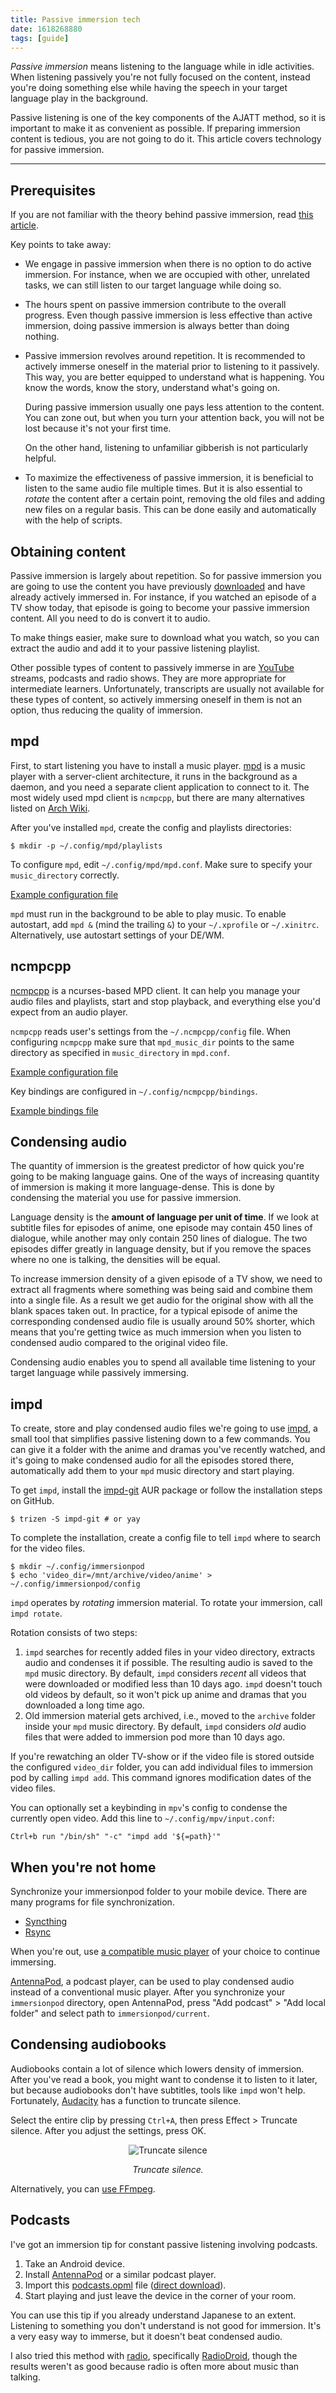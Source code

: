 ```yaml
---
title: Passive immersion tech
date: 1618268880
tags: [guide]
---
```


*Passive immersion* means listening to the language while in idle activities.
When listening passively you're not fully focused on the content,
instead you're doing something else
while having the speech in your target language play in the background.

Passive listening is one of the key components of the AJATT method,
so it is important to make it as convenient as possible.
If preparing immersion content is tedious, you are not going to do it.
This article covers technology for passive immersion.

****

## Prerequisites

If you are not familiar with the theory behind passive immersion,
read [this article](passive-immersion.html).

Key points to take away:

* We engage in passive immersion when there is no option to do active immersion.
  For instance, when we are occupied with other, unrelated tasks,
  we can still listen to our target language while doing so.
* The hours spent on passive immersion contribute to the overall progress.
  Even though passive immersion is less effective than active immersion,
  doing passive immersion is always better than doing nothing.
* Passive immersion revolves around repetition.
  It is recommended to actively immerse oneself in the material prior to listening to it passively.
  This way, you are better equipped to understand what is happening.
  You know the words, know the story, understand what's going on.

  During passive immersion usually one pays less attention to the content.
  You can zone out, but when you turn your attention back,
  you will not be lost because it's not your first time.

  On the other hand, listening to unfamiliar gibberish is not particularly helpful.
* To maximize the effectiveness of passive immersion,
  it is beneficial to listen to the same audio file multiple times.
  But it is also essential to *rotate* the content after a certain point,
  removing the old files and adding new files on a regular basis.
  This can be done easily and automatically with the help of scripts.

## Obtaining content

Passive immersion is largely about repetition.
So for passive immersion
you are going to use the content you have previously [downloaded](resources.html#immersion-material)
and have already actively immersed in.
For instance, if you watched an episode of a TV show today,
that episode is going to become your passive immersion content.
All you need to do is convert it to audio.

To make things easier,
make sure to download what you watch,
so you can extract the audio and add it to your passive listening playlist.

Other possible types of content to passively immerse in are
[YouTube](immersion-with-youtube.html) streams, podcasts and radio shows.
They are more appropriate for intermediate learners.
Unfortunately,
transcripts are usually not available for these types of content,
so actively immersing oneself in them is not an option,
thus reducing the quality of immersion.

## mpd

First, to start listening you have to install a music player.
[mpd](https://wiki.archlinux.org/index.php/Music_Player_Daemon)
is a music player with a server-client architecture,
it runs in the background as a daemon,
and you need a separate client application to connect to it.
The most widely used mpd client is `ncmpcpp`, but there are many alternatives listed on
[Arch Wiki](https://wiki.archlinux.org/index.php/Music_Player_Daemon#Clients).

After you've installed `mpd`, create the config and playlists directories:

```
$ mkdir -p ~/.config/mpd/playlists
```

To configure `mpd`, edit `~/.config/mpd/mpd.conf`.
Make sure to specify your `music_directory` correctly.

[Example configuration file](https://github.com/tatsumoto-ren/dotfiles/blob/main/.config/mpd/mpd.conf)

`mpd` must run in the background to be able to play music.
To enable autostart, add `mpd &` (mind the trailing `&`) to your `~/.xprofile` or `~/.xinitrc`.
Alternatively, use autostart settings of your DE/WM.

## ncmpcpp

[ncmpcpp](https://wiki.archlinux.org/index.php/Ncmpcpp) is a ncurses-based MPD client.
It can help you manage your audio files and playlists,
start and stop playback, and everything else you'd expect from an audio player.

`ncmpcpp` reads user's settings from the `~/.ncmpcpp/config` file.
When configuring `ncmpcpp` make sure that `mpd_music_dir` points to the same directory
as specified in `music_directory` in `mpd.conf`.

[Example configuration file](https://github.com/tatsumoto-ren/dotfiles/blob/main/.config/ncmpcpp/config)

Key bindings are configured in `~/.config/ncmpcpp/bindings`.

[Example bindings file](https://github.com/tatsumoto-ren/dotfiles/blob/main/.config/ncmpcpp/bindings)

## Condensing audio

The quantity of immersion is the greatest predictor
of how quick you're going to be making language gains.
One of the ways of increasing quantity of immersion is making it more language-dense.
This is done by condensing the material you use for passive immersion.

Language density is the **amount of language per unit of time**.
If we look at subtitle files for episodes of anime,
one episode may contain 450 lines of dialogue,
while another may only contain 250 lines of dialogue.
The two episodes differ greatly in language density,
but if you remove the spaces where no one is talking,
the densities will be equal.

To increase immersion density of a given episode of a TV show,
we need to extract all fragments where something was being said and combine them into a single file.
As a result we get audio for the original show with all the blank spaces taken out.
In practice, for a typical episode of anime the corresponding condensed audio file
is usually around 50% shorter, which means that you're getting twice as much immersion
when you listen to condensed audio compared to the original video file.

Condensing audio enables you to spend all available time
listening to your target language
while passively immersing.

## impd

To create, store and play condensed audio files we're going to use
[impd](https://github.com/Ajatt-Tools/impd),
a small tool that simplifies passive listening down to a few commands.
You can give it a folder with the anime and dramas you've recently watched,
and it's going to make condensed audio for all the episodes stored there,
automatically add them to your `mpd` music directory and start playing.

To get `impd`, install the
[impd-git](https://aur.archlinux.org/packages/impd-git/)
AUR package or follow the installation steps on GitHub.

```
$ trizen -S impd-git # or yay
```

To complete the installation, create a config file
to tell `impd` where to search for the video files.

```
$ mkdir ~/.config/immersionpod
$ echo 'video_dir=/mnt/archive/video/anime' > ~/.config/immersionpod/config
```

`impd` operates by *rotating* immersion material.
To rotate your immersion, call `impd rotate`.

Rotation consists of two steps:

1) `impd` searches for recently added files in your video directory,
   extracts audio and condenses it if possible.
   The resulting audio is saved to the `mpd` music directory.
   By default, `impd` considers *recent* all videos
   that were downloaded or modified less than 10 days ago.
   `impd` doesn't touch old videos by default,
   so it won't pick up anime and dramas that you downloaded a long time ago.
2) Old immersion material gets archived,
   i.e., moved to the `archive` folder inside your `mpd` music directory.
   By default, `impd` considers *old* audio files
   that were added to immersion pod more than 10 days ago.

If you're rewatching an older TV-show
or if the video file is stored outside the configured `video_dir` folder,
you can add individual files to immersion pod by calling `impd add`.
This command ignores modification dates of the video files.

You can optionally set a keybinding in `mpv`'s config
to condense the currently open video.
Add this line to `~/.config/mpv/input.conf`:

```
Ctrl+b run "/bin/sh" "-c" "impd add '${=path}'"
```

## When you're not home

Synchronize your immersionpod folder to your mobile device.
There are many programs for file synchronization.

* [Syncthing](https://wiki.archlinux.org/index.php/Syncthing)
* [Rsync](https://wiki.archlinux.org/index.php/Rsync)

When you're out, use
[a compatible music player](resources.html#audio-players) of your choice to continue immersing.

[AntennaPod](https://f-droid.org/packages/de.danoeh.antennapod/),
a podcast player,
can be used to play condensed audio instead of a conventional music player.
After you synchronize your `immersionpod` directory,
open AntennaPod, press "Add podcast" > "Add local folder"
and select path to `immersionpod/current`.

## Condensing audiobooks

Audiobooks contain a lot of silence which lowers density of immersion.
After you've read a book, you might want to condense it to listen to it later,
but because audiobooks don't have subtitles, tools like `impd` won't help.
Fortunately,
[Audacity](https://archlinux.org/packages/?name=audacity)
has a function to truncate silence.

Select the entire clip by pressing `Ctrl+A`, then press
Effect > Truncate silence. After you adjust the settings, press OK.

<p align="center"><img src="img/audacity-truncate-silence.webp" alt="Truncate silence" class="shadow"></p>
<p align="center"><i>Truncate silence.</i></p>

Alternatively, you can [use FFmpeg](reading-books.html#remove-silence-from-an-audiobook).

## Podcasts

I've got an immersion tip for constant passive listening involving podcasts.

1) Take an Android device.
2) Install
[AntennaPod](https://f-droid.org/packages/de.danoeh.antennapod/)
or a similar podcast player.
3) Import this
[podcasts.opml](https://gist.github.com/tatsumoto-ren/1df342d5270680f3c9dca078a93298a4)
file
([direct download](https://gist.githubusercontent.com/tatsumoto-ren/1df342d5270680f3c9dca078a93298a4/raw/d885f6c2f6ba11076f1e7b5c930472925e050304/podcasts.opml)).
4) Start playing and just leave the device in the corner of your room.

You can use this tip if you already understand Japanese to an extent.
Listening to something you don't understand is not good for immersion.
It's a very easy way to immerse, but it doesn't beat condensed audio.

I also tried this method with [radio](https://search.f-droid.org/?q=radio&lang=en),
specifically [RadioDroid](https://f-droid.org/en/packages/net.programmierecke.radiodroid2/),
though the results weren't as good because radio is often more about music than talking.
